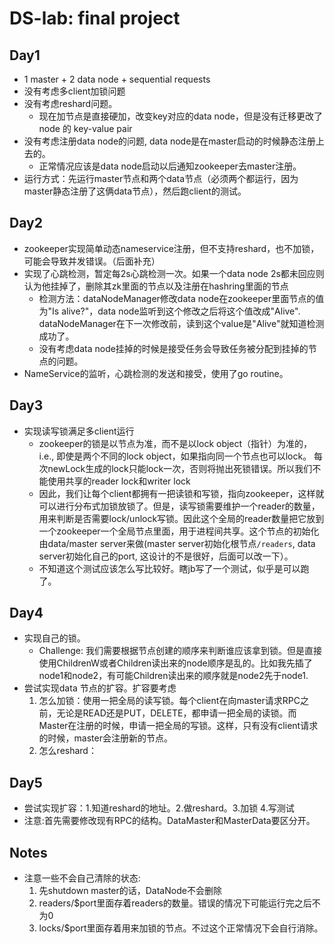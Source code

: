 # DS-lab: final project
## Day1
 * 1 master + 2 data node + sequential requests
 * 没有考虑多client加锁问题
 * 没有考虑reshard问题。
   * 现在加节点是直接硬加，改变key对应的data node，但是没有迁移更改了node 的 key-value pair
 * 没有考虑注册data node的问题, data node是在master启动的时候静态注册上去的。
    * 正常情况应该是data node启动以后通知zookeeper去master注册。
 * 运行方式：先运行master节点和两个data节点（必须两个都运行，因为master静态注册了这俩data节点），然后跑client的测试。
 
## Day2
 * zookeeper实现简单动态nameservice注册，但不支持reshard，也不加锁，可能会导致并发错误。（后面补充）
 * 实现了心跳检测，暂定每2s心跳检测一次。如果一个data node 2s都未回应则认为他挂掉了，删除其zk里面的节点以及注册在hashring里面的节点
    * 检测方法：dataNodeManager修改data node在zookeeper里面节点的值为"Is alive?"，data node监听到这个修改之后将这个值改成"Alive". dataNodeManager在下一次修改前，读到这个value是"Alive"就知道检测成功了。
    * 没有考虑data node挂掉的时候是接受任务会导致任务被分配到挂掉的节点的问题。  
 * NameService的监听，心跳检测的发送和接受，使用了go routine。
 
## Day3 
 * 实现读写锁满足多client运行 
    * zookeeper的锁是以节点为准，而不是以lock object（指针）为准的，i.e., 即使是两个不同的lock object，如果指向同一个节点也可以lock。
    每次newLock生成的lock只能lock一次，否则将抛出死锁错误。所以我们不能使用共享的reader lock和writer lock
    * 因此，我们让每个client都拥有一把读锁和写锁，指向zookeeper，这样就可以进行分布式加锁放锁了。但是，读写锁需要维护一个reader的数量，用来判断是否需要lock/unlock写锁。因此这个全局的reader数量把它放到一个zookeeper一个全局节点里面，用于进程间共享。这个节点的初始化由data/master server来做(master server初始化根节点`/readers`, data server初始化自己的port, 这设计的不是很好，后面可以改一下）。
    * 不知道这个测试应该怎么写比较好。瞎jb写了一个测试，似乎是可以跑了。
    
## Day4
 * 实现自己的锁。
   * Challenge: 我们需要根据节点创建的顺序来判断谁应该拿到锁。但是直接使用ChildrenW或者Children读出来的node顺序是乱的。比如我先插了node1和node2，有可能Children读出来的顺序就是node2先于node1.
 * 尝试实现data 节点的扩容。扩容要考虑
   1. 怎么加锁：使用一把全局的读写锁。每个client在向master请求RPC之前，无论是READ还是PUT，DELETE，都申请一把全局的读锁。而Master在注册的时候，申请一把全局的写锁。这样，只有没有client请求的时候，master会注册新的节点。
   2. 怎么reshard：
   
## Day5 
* 尝试实现扩容：1.知道reshard的地址。2.做reshard。3.加锁 4.写测试
* 注意:首先需要修改现有RPC的结构。DataMaster和MasterData要区分开。

## Notes
* 注意一些不会自己清除的状态:
    1. 先shutdown master的话，DataNode不会删除
    2. readers/$port里面存着readers的数量。错误的情况下可能运行完之后不为0
    3. locks/$port里面存着用来加锁的节点。不过这个正常情况下会自行消除。